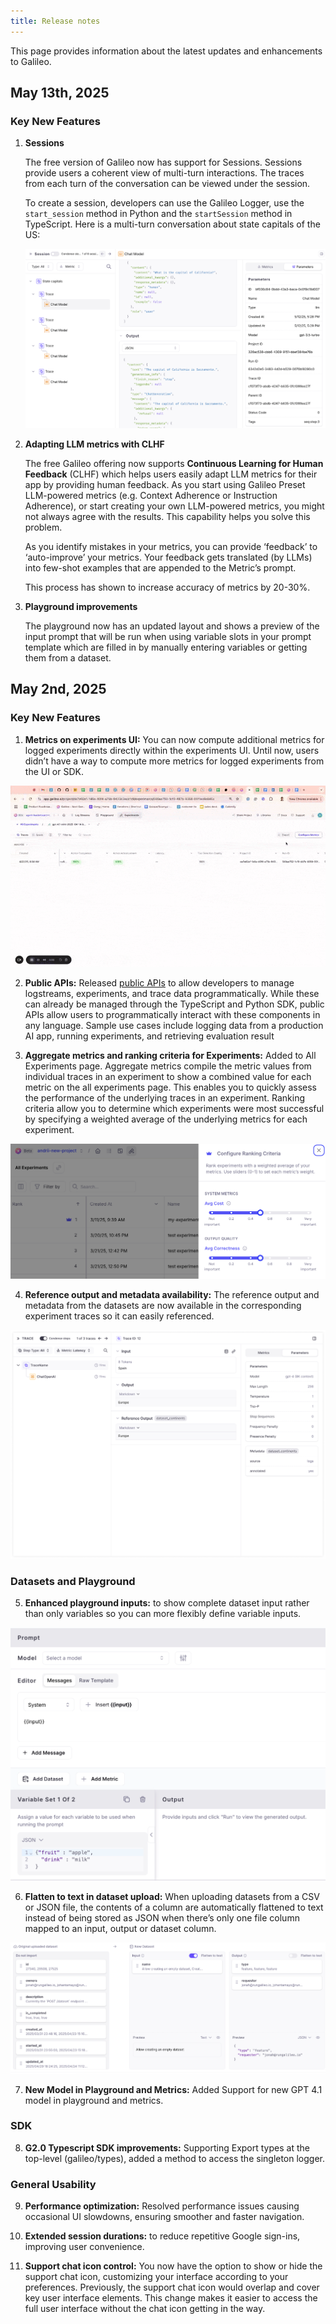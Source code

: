 ```yaml
---
title: Release notes
---
```


This page provides information about the latest updates and enhancements to Galileo.

## May 13th, 2025

### Key New Features

1. **Sessions**

    The free version of Galileo now has support for Sessions. Sessions provide users a coherent view of multi-turn interactions. The traces from each turn of the conversation can be viewed under the session.

    To create a session, developers can use the Galileo Logger, use the `start_session` method in Python and the `startSession` method in TypeScript.
    Here is a multi-turn conversation about state capitals of the US:

    ![A multi turn conversation about state capitals](/images/release-notes/2025-5-13/sessions.png)

1. **Adapting LLM metrics with CLHF**

    The free Galileo offering now supports **Continuous Learning for Human Feedback** (CLHF) which helps users easily adapt LLM metrics for their app by providing human feedback.  As you start using Galileo Preset LLM-powered metrics (e.g. Context Adherence or Instruction Adherence), or start creating your own LLM-powered metrics, you might not always agree with the results. This capability helps you solve this problem.

    As you identify mistakes in your metrics, you can provide ‘feedback’ to ‘auto-improve’ your metrics. Your feedback gets translated (by LLMs) into few-shot examples that are appended to the Metric’s prompt.

    This process has shown to increase accuracy of metrics by 20-30%.

1. **Playground improvements**

    The playground now has an updated layout and shows a preview of the input prompt that will be run when using variable slots in your prompt template which are filled in by manually entering variables or getting them from a dataset.

## May 2nd, 2025

### Key New Features

1. **Metrics on experiments UI:** You can now compute additional metrics for logged experiments directly within the experiments UI. Until now, users didn’t have a way to compute more metrics for logged experiments from the UI or SDK.

![Metrics on experiments UI](images/AddingMetricstoExperimentsinUI-ezgif.com-optimize.gif)

2. **Public APIs:** Released [public APIs](https://v2docs.galileo.ai/api-reference/) to allow developers to manage logstreams, experiments, and trace data programmatically. While these can already be managed through the TypeScript and Python SDK, public APIs allow users to programmatically interact with these components in any language. Sample use cases include logging data from a production AI app, running experiments, and retrieving evaluation result

3. **Aggregate metrics and ranking criteria for Experiments:** Added to All Experiments page. Aggregate metrics compile the metric values from individual traces in an experiment to show a combined value for each metric on the all experiments page. This enables you to quickly assess the performance of the underlying traces in an experiment. Ranking criteria allow you to determine which experiments were most successful by specifying a weighted average of the underlying metrics for each experiment.

![Ranking Criteria Interface](images/Added-aggregate-metrics.png)

4. **Reference output and metadata availability:** The reference output and metadata from the datasets are now available in the corresponding experiment traces so it can easily referenced.

![Reference Output Interface](images/Reference-output-and-metadata-from-datasets.png)

### Datasets and Playground

5. **Enhanced playground inputs:** to show complete dataset input rather than only variables so you can more flexibly define variable inputs.

![Enhanced Playground Inputs](images/playground-enhanced-inputs.png)

6. **Flatten to text in dataset upload:** When uploading datasets from a CSV or JSON file, the contents of a column are automatically flattened to text instead of being stored as JSON when there’s only one file column mapped to an input, output or dataset column.

![Flatten to Text Dataset Upload](images/flatten-to-text-dataset-upload.png)

7. **New Model in Playground and Metrics:** Added Support for new GPT 4.1 model in playground and metrics.

### SDK

8. **G2.0 Typescript SDK improvements:** Supporting Export types at the top-level (galileo/types), added a method to access the singleton logger.

### General Usability

9. **Performance optimization:** Resolved performance issues causing occasional UI slowdowns, ensuring smoother and faster navigation.

10. **Extended session durations:** to reduce repetitive Google sign-ins, improving user convenience.

11. **Support chat icon control:** You now have the option to show or hide the support chat icon, customizing your interface according to your preferences. Previously, the support chat icon would overlap and cover key user interface elements. This change makes it easier to access the full user interface without the chat icon getting in the way.
